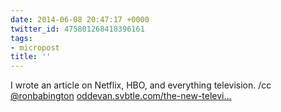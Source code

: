 ```yaml
---
date: 2014-06-08 20:47:17 +0000
twitter_id: 475801268418396161
tags:
- micropost
title: ''
---
```


I wrote an article on Netflix, HBO, and everything television. /cc [@ronbabington](https://twitter.com/ronbabington) [oddevan.svbtle.com/the-new-televi…](http://oddevan.svbtle.com/the-new-television)
